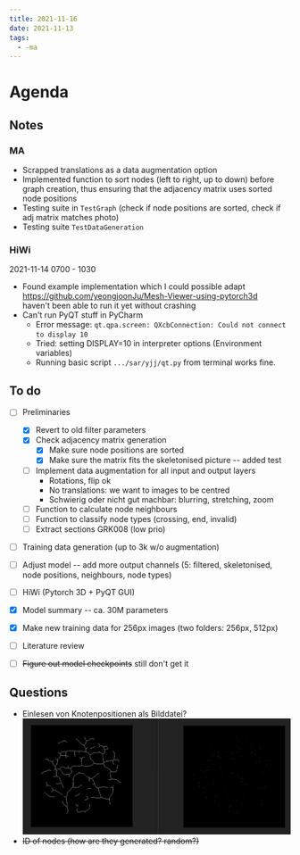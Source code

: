 ```yaml
---
title: 2021-11-16
date: 2021-11-13
tags:
  - -ma
---
```

# Agenda


## Notes
### MA
* Scrapped translations as a data augmentation option
* Implemented function to sort nodes (left to right, up to down) before graph creation, thus ensuring that the adjacency matrix uses sorted node positions
* Testing suite in `TestGraph` (check if node positions are sorted, check if adj matrix matches photo)
* Testing suite `TestDataGeneration`

### HiWi
2021-11-14 0700 - 1030
* Found example implementation which I could possible adapt  
	https://github.com/yeongjoonJu/Mesh-Viewer-using-pytorch3d  
	haven't been able to run it yet without crashing
* Can't run PyQT stuff in PyCharm  
	* Error message:
		``qt.qpa.screen: QXcbConnection: Could not connect to display 10``
	* Tried: setting DISPLAY=10 in interpreter options (Environment variables)
	* Running basic script `.../sar/yjj/qt.py` from terminal works fine.

## To do
* [ ] Preliminaries
	* [x] Revert to old filter parameters
	* [x] Check adjacency matrix generation
		* [x] Make sure node positions are sorted
		* [x] Make sure the matrix fits the skeletonised picture -- added test
	* [ ] Implement data augmentation for all input and output layers
		* Rotations, flip ok
		* No translations: we want to images to be centred
		* Schwierig oder nicht gut machbar: blurring, stretching, zoom
	* [ ] Function to calculate node neighbours
	* [ ] Function to classify node types (crossing, end, invalid)
	* [ ] Extract sections GRK008 (low prio)
* [ ] Training data generation (up to 3k w/o augmentation)
* [ ] Adjust model -- add more output channels (5: filtered, skeletonised, node positions, neighbours, node types)
* [ ] HiWi (Pytorch 3D + PyQT GUI)
* [x] Model summary -- ca. 30M parameters 
* [x] Make new training data for 256px images (two folders: 256px, 512px)
* [ ] Literature review
* [ ] ~~Figure out model checkpoints~~ still don't get it


## Questions
* Einlesen von Knotenpositionen als Bilddatei?  
	![](_img/2021-11-16-skeleton-and-node-pos.png)
* ~~ID of nodes (how are they generated? random?)~~